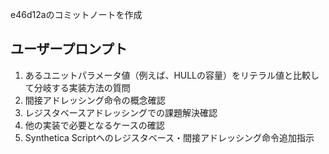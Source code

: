 e46d12aのコミットノートを作成

## ユーザープロンプト

1. あるユニットパラメータ値（例えば、HULLの容量）をリテラル値と比較して分岐する実装方法の質問
2. 間接アドレッシング命令の概念確認
3. レジスタベースアドレッシングでの課題解決確認
4. 他の実装で必要となるケースの確認
5. Synthetica Scriptへのレジスタベース・間接アドレッシング命令追加指示
